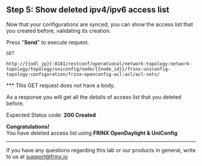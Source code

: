 ## Step 5: Show deleted ipv4/ipv6 access list

Now that your configurations are synced, you can show the access list that you created before, validating its creation.


Press "**Send**" to execute request.


```
GET

http://{{odl_ip}}:8181/restconf/operational/network-topology:network-topology/topology/uniconfig/node/{{node_id}}/frinx-uniconfig-topology:configuration/frinx-openconfig-acl:acl/acl-sets/
```
*** This GET request does not have a body.

As a response you will get all the details of access list that you deleted before.


Expected Status code: **200 Created**

**Congratulations!** <br>
You have deleted access list using **FRINX OpenDaylight & UniConfig**

---
If you have any questions regarding this lab or our products in general, write to us at [support@frinx.io](mailto:support@frinx.io)